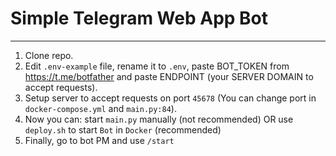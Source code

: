 # Simple Telegram Web App Bot

***

1. Clone repo.
2. Edit `.env-example` file, rename it to `.env`, paste BOT_TOKEN from https://t.me/botfather and paste ENDPOINT (your
   SERVER DOMAIN to accept requests).
3. Setup server to accept requests on port `45678` (You can change port in `docker-compose.yml` and `main.py:84`).
4. Now you can: start `main.py` manually (not recommended) OR use `deploy.sh` to start `Bot` in `Docker` (recommended)
5. Finally, go to bot PM and use `/start`